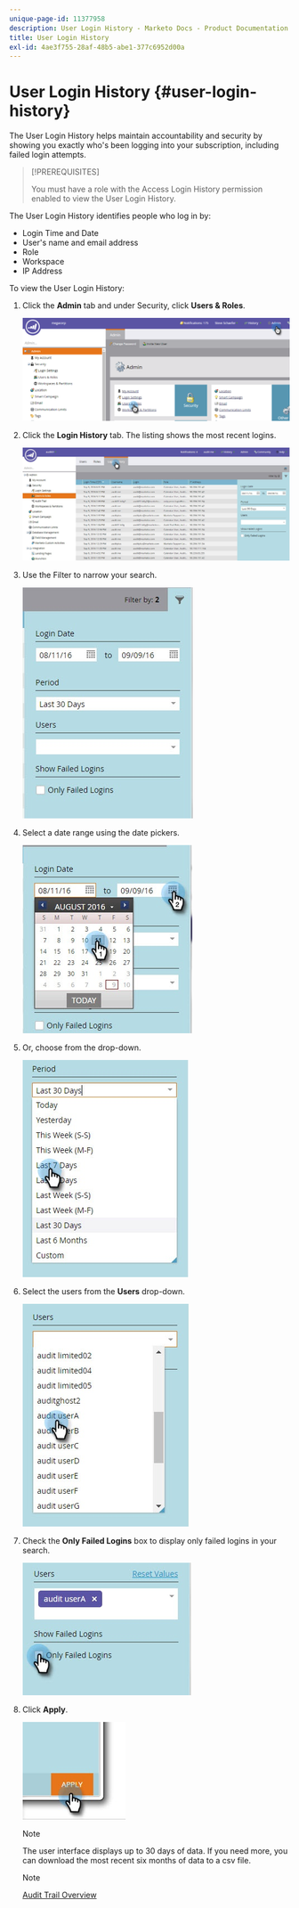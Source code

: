 ```yaml
---
unique-page-id: 11377958
description: User Login History - Marketo Docs - Product Documentation
title: User Login History
exl-id: 4ae3f755-28af-48b5-abe1-377c6952d00a
---
```

# User Login History {#user-login-history}

The User Login History helps maintain accountability and security by showing you exactly who's been logging into your subscription, including failed login attempts.

>[!PREREQUISITES]
>
>You must have a role with the Access Login History permission enabled to view the User Login History.

The User Login History identifies people who log in by:

* Login Time and Date
* User's name and email address
* Role
* Workspace
* IP Address

To view the User Login History:

1. Click the **Admin** tab and under Security, click **Users & Roles**.

   ![](assets/image2016-7-12-9-3a2-3a31.png)

1. Click the **Login History** tab. The listing shows the most recent logins.

   ![](assets/login-history-tab.jpg)

1. Use the Filter to narrow your search.

   ![](assets/filter-main.jpg)

1. Select a date range using the date pickers.

   ![](assets/select-date-range-hand.jpg)

1. Or, choose from the drop-down.

   ![](assets/filter-select-from-dropdown.jpg)

1. Select the users from the **Users** drop-down.

   ![](assets/user-dropdown.jpg)

1. Check the **Only Failed Logins** box to display only failed logins in your search.

   ![](assets/only-failed-logins.jpg)

1. Click **Apply**.

   ![](assets/click-apply-real.jpg)

   >[!NOTE]
   >
   >The user interface displays up to 30 days of data. If you need more, you can download the most recent six months of data to a csv file.

   >[!NOTE]
   >
   >[Audit Trail Overview](/help/marketo/product-docs/administration/audit-trail/audit-trail-overview.md)
